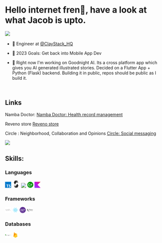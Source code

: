 # Hello internet fren👋, have a look at what Jacob is upto.

<img height="200" src="https://2.bp.blogspot.com/-cncdegH6HJE/UtshWPXSnRI/AAAAAAAAG-I/-qy_8CA3XdU/s1600/treatyoself_main01.jpg"/>

<br/>

- 🚀 Engineer at <a href="https://twitter.com/ClayStack_HQ">@ClayStack_HQ</a>


- 🥅 2023 Goals: Get back into Mobile App Dev


- 🤖 Right now I'm working on Goodnight AI. Its a cross platform app which gives you AI generated illustrated stories. Decided on a Flutter App + Python (Flask) backend. Building it in public, repos should be public as I build it.
<br/>

## Links

Namba Doctor:
<a href="https://play.google.com/store/apps/details?id=com.nambadoctor">Namba Doctor: Health record management</a>

Reveno store
<a href="https://play.google.com/store/apps/details?id=com.cashbackapp.cashbackcustomerapp">Reveno store</a>

Circle : Neighborhood, Collaboration and Opinions
<a href="https://play.google.com/store/apps/details?id=circleapp.circleapppackage.circle">Circle: Social messaging</a>

![](https://visitor-badge.glitch.me/badge?page_id=jacob-abe.jacob-abe)
<br />

## Skills:

### Languages

<code><img height="20" src="https://raw.githubusercontent.com/github/explore/80688e429a7d4ef2fca1e82350fe8e3517d3494d/topics/typescript/typescript.png"></code>
<code><img height="25" src="https://raw.githubusercontent.com/github/explore/ba9de12f88fd08825c51928e91f1678cb5c94b26/topics/solidity/solidity.png"></code>
<code><img height="25" src="[https://raw.githubusercontent.com/github/explore/ba9de12f88fd08825c51928e91f1678cb5c94b26/topics/solidity/solidity.png](https://raw.githubusercontent.com/github/explore/80688e429a7d4ef2fca1e82350fe8e3517d3494d/topics/python/python.png)"></code>
<code><img height="20" src="https://raw.githubusercontent.com/github/explore/80688e429a7d4ef2fca1e82350fe8e3517d3494d/topics/csharp/csharp.png"></code>
<code><img height="20" src="https://raw.githubusercontent.com/github/explore/80688e429a7d4ef2fca1e82350fe8e3517d3494d/topics/kotlin/kotlin.png"></code>

### Frameworks

<code><img height="20" src="https://raw.githubusercontent.com/github/explore/28b02bbc9ad9f7a503c43775aebeb515dc2da5fc/topics/nextjs/nextjs.png"></code>
<code><img height="20" src="https://raw.githubusercontent.com/github/explore/80688e429a7d4ef2fca1e82350fe8e3517d3494d/topics/react/react.png"></code>
<code><img height="20" src="https://raw.githubusercontent.com/github/explore/93d8a67084f94b2a444e510199a6e7622e5b09a3/topics/dotnet/dotnet.png"></code>
<code><img height="20" src="https://raw.githubusercontent.com/github/explore/80688e429a7d4ef2fca1e82350fe8e3517d3494d/topics/flask/flask.png"></code>

### Databases

<code><img height="20" src="https://raw.githubusercontent.com/github/explore/80688e429a7d4ef2fca1e82350fe8e3517d3494d/topics/mongodb/mongodb.png"></code>
<code><img height="20" src="https://raw.githubusercontent.com/github/explore/80688e429a7d4ef2fca1e82350fe8e3517d3494d/topics/firebase/firebase.png"></code>
